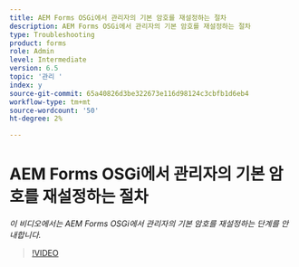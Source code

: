 ```yaml
---
title: AEM Forms OSGi에서 관리자의 기본 암호를 재설정하는 절차
description: AEM Forms OSGi에서 관리자의 기본 암호를 재설정하는 절차
type: Troubleshooting
product: forms
role: Admin
level: Intermediate
version: 6.5
topic: '관리 '
index: y
source-git-commit: 65a40826d3be322673e116d98124c3cbfb1d6eb4
workflow-type: tm+mt
source-wordcount: '50'
ht-degree: 2%

---
```



# AEM Forms OSGi에서 관리자의 기본 암호를 재설정하는 절차

*이 비디오에서는 AEM Forms OSGi에서 관리자의 기본 암호를 재설정하는 단계를 안내합니다.*

>[!VIDEO](https://video.tv.adobe.com/v/335542?quality=9&learn=on)